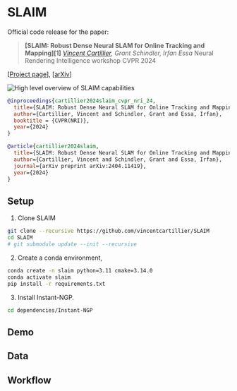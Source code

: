 # SLAIM

Official code release for the paper:

> **[SLAIM: Robust Dense Neural SLAM for Online Tracking and Mapping][1]**
> *[Vincent Cartillier](https://vincentcartillier.github.io/), Grant Schindler, Irfan Essa*
> Neural Rendering Intelligence workshop CVPR 2024


[[Project page](https://vincentcartillier.github.io/slaim.html)], [[arXiv](https://arxiv.org/abs/2404.11419)]

![High level overview of SLAIM capabilities](assets/slaim.jpg)


```bibtex
@inproceedings{cartillier2024slaim_cvpr_nri_24,
  title={SLAIM: Robust Dense Neural SLAM for Online Tracking and Mapping},
  author={Cartillier, Vincent and Schindler, Grant and Essa, Irfan},
  booktitle = {CVPR(NRI)},
  year={2024}
}

@article{cartillier2024slaim,
  title={SLAIM: Robust Dense Neural SLAM for Online Tracking and Mapping},
  author={Cartillier, Vincent and Schindler, Grant and Essa, Irfan},
  journal={arXiv preprint arXiv:2404.11419},
  year={2024}
}
```

## Setup
1. Clone SLAIM
```bash
git clone --recursive https://github.com/vincentcartillier/SLAIM
cd SLAIM
# git submodule update --init --recursive
```

2. Create a conda environment,
```bash
conda create -n slaim python=3.11 cmake=3.14.0
conda activate slaim
pip install -r requirements.txt
```

3. Install Instant-NGP.
```bash
cd dependencies/Instant-NGP
```

## Demo



## Data



## Workflow


